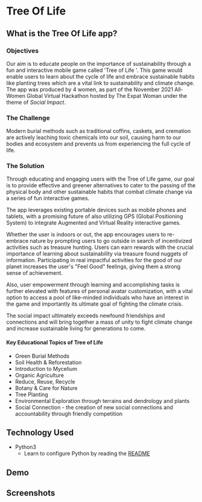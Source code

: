 # Tree Of Life

## What is the Tree Of Life app?

### Objectives

Our aim is to educate people on the importance of sustainability through a fun and interactive mobile game called 'Tree of Life '.  This game would enable users to learn about the cycle of life and embrace sustainable habits like planting trees which are a vital link to sustainability and climate change. The app was produced by 4 women, as part of the November 2021 All-Women Global Virtual Hackathon hosted by The Expat Woman under the theme of *Social Impact*. 

### The Challenge

Modern burial methods such as traditional coffins, caskets, and cremation are actively leaching toxic chemicals into our soil, causing harm to our bodies and ecosystem and prevents us from experiencing the full cycle of life. 


### The Solution

Through educating and engaging users with the Tree of Life game, our goal is to provide effective and greener alternatives to cater to the passing of the physical body and other sustainable habits that combat climate change via a series of fun interactive games. 

The app leverages existing portable devices such as mobile phones and tablets, with a promising future of also utilizing GPS (Global Positioning System) to integrate Augmented and Virtual Reality interactive games. 

Whether the user is indoors or out, the app encourages users to re-embrace nature by prompting users to go outside in search of incentivized activities such as treasure hunting. Users can earn rewards with the crucial importance of learning about sustainability via treasure found nuggets of information. Participating in real impactful activities for the good of our planet increases the user's "Feel Good" feelings, giving them a strong sense of achievement. 

Also, user empowerment through learning and accomplishing tasks is further elevated with features of personal avatar customization, with a vital option to access a pool of like-minded individuals who have an interest in the game and importantly its ultimate goal of fighting the climate crisis. 

The social impact ultimately exceeds newfound friendships and connections and will bring together a mass of unity to fight climate change and increase sustainable living for generations to come. 


#### Key Educational Topics of Tree of Life

- Green Burial Methods
- Soil Health & Reforestation
- Introduction to Mycelium
- Organic Agriculture
- Reduce, Reuse, Recycle
- Botany & Care for Nature
- Tree Planting
- Environmental Exploration through terrains and dendrology and plants
- Social Connection - the creation of new social connections and accountability through friendly competition


## Technology Used

* Python3
  * Learn to configure Python by reading the [README](./README.md)

## Demo

## Screenshots
